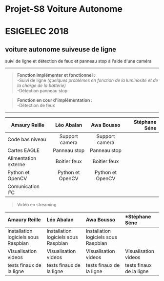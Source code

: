 # Projet-S8 Voiture Autonome

# ESIGELEC 2018


## voiture autonome suiveuse de ligne

suivi de ligne et détection de feux et panneau stop à l'aide d'une caméra

-------------------------------------------

>**Fonction implémenter et fonctionnel :**  
  -Suivi de ligne *(quelques problèmes en fonction de la luminosité et de la charge de la batterie)*                              
  -Détection panneau stop

>**Fonction en cour d'implémentation :**  
  -Détection de feux
 
---


|  **Amaury Reille**        | **Léo Abalan**           | **Awa Bousso**  | **Stéphane Séne**  |
| ------------- |:-------------:| :-----:| -----:|
| Code bas niveau      | Support camera | Support camera |     |
| Cartes EAGLE      | Panneau stop      |   Panneau stop |     |
| Alimentation externe | Boitier feux      |    Boitier feux |     |
| Python et OpenCV      |   Python et OpenCV    |  Python et OpenCV  |     |
| Comunication I²C       |       |    |     |
  
  
  
  
>Vidéo en streaming

|  **Amaury Reille**        | **Léo Abalan**           | **Awa Bousso**  | ***Stéphane Séne**  |
| :------------- |:-------------| :-----| :-----|
| Installation logiciels sous Raspbian | Installation logiciels sous Raspbian | Installation logiciels sous Raspbian |  | 
| Visualisation videos | Visualisation videos | Visualisation videos     | Visualisation videos |
| tests finaux de la ligne | tests finaux de la ligne | tests finaux de la ligne     | tests finaux de la ligne |


